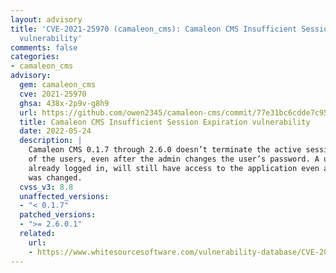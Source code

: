 ```yaml
---
layout: advisory
title: 'CVE-2021-25970 (camaleon_cms): Camaleon CMS Insufficient Session Expiration
  vulnerability'
comments: false
categories:
- camaleon_cms
advisory:
  gem: camaleon_cms
  cve: 2021-25970
  ghsa: 438x-2p9v-g8h9
  url: https://github.com/owen2345/camaleon-cms/commit/77e31bc6cdde7c951fba104aebcd5ebb3f02b030
  title: Camaleon CMS Insufficient Session Expiration vulnerability
  date: 2022-05-24
  description: |
    Camaleon CMS 0.1.7 through 2.6.0 doesn’t terminate the active session
    of the users, even after the admin changes the user’s password. A user that was
    already logged in, will still have access to the application even after the password
    was changed.
  cvss_v3: 8.8
  unaffected_versions:
  - "< 0.1.7"
  patched_versions:
  - ">= 2.6.0.1"
  related:
    url:
    - https://www.whitesourcesoftware.com/vulnerability-database/CVE-2021-25970
---
```

